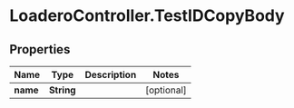 # LoaderoController.TestIDCopyBody

## Properties
Name | Type | Description | Notes
------------ | ------------- | ------------- | -------------
**name** | **String** |  | [optional] 
